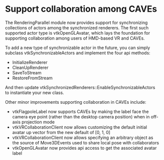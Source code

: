 # Support collaboration among CAVEs

The RenderingParallel module now provides support for synchronizing collections of actors among the synchronized renderers.  The first such supported actor type is vtkOpenGLAvatar, which lays the foundation for supporting collaboration among users of HMD-based VR and CAVEs.

To add a new type of synchronizable actor in the future, you can simply subclass vtkSynchronizableActors and implement the four api methods:

* InitializeRenderer
* CleanUpRenderer
* SaveToStream
* RestoreFromStream

And then update vtkSynchronizedRenderers::EnableSynchronizableActors to instantiate your new class.

Other minor improvements supporting collaboration in CAVEs include:

* vtkFlagpoleLabel now supports CAVEs by making the label face the camera eye point (rather than the desktop camera position) when in off-axis projection mode
* vtkVRCollaborationClient now allows customizing the default initial avatar up vector from the new default of [0, 1, 0]
* vtkVRCollaborationClient now allows specifying an arbitrary object as the source of Move3DEvents used to share local pose with collaborators
* vtkOpenGLAvatar now provides api access to get the associated avatar label
